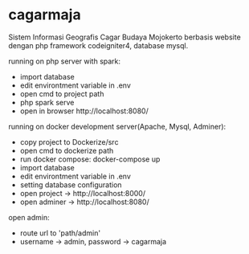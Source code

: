 # cagarmaja

Sistem Informasi Geografis Cagar Budaya Mojokerto berbasis website dengan php framework codeigniter4, database mysql.

running on php server with spark:
- import database
- edit environtment variable in .env
- open cmd to project path
- php spark serve
- open in browser http://localhost:8080/

running on docker development server(Apache, Mysql, Adminer):
- copy project to Dockerize/src
- open cmd to dockerize path
- run docker compose: docker-compose up
- import database
- edit environtment variable in .env
- setting database configuration
- open project -> http://localhost:8000/
- open adminer -> http://localhost:8080/

open admin:
- route url to 'path/admin'
- username -> admin, password -> cagarmaja
